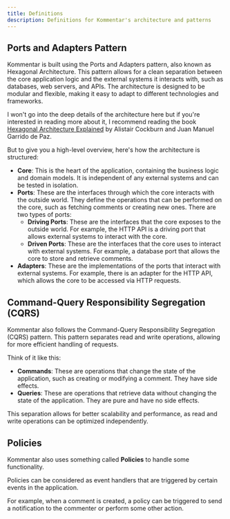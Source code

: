 ```yaml
---
title: Definitions
description: Definitions for Kommentar's architecture and patterns
---
```


## Ports and Adapters Pattern

Kommentar is built using the Ports and Adapters pattern, also known as Hexagonal Architecture.
This pattern allows for a clean separation between the core application logic and the external systems it interacts with, such as databases, web servers, and APIs.
The architecture is designed to be modular and flexible, making it easy to adapt to different technologies and frameworks.

I won't go into the deep details of the architecture here but if you're interested in reading more about it, I recommend reading the book [Hexagonal Architecture Explained](https://alistaircockburn.company.site/Epub-Hexagonal-Architecture-Explained-Updated-1st-ed-p751233517) by Alistair Cockburn and Juan Manuel Garrido de Paz.

But to give you a high-level overview, here's how the architecture is structured:

- **Core**: This is the heart of the application, containing the business logic and domain models. It is independent of any external systems and can be tested in isolation.
- **Ports**: These are the interfaces through which the core interacts with the outside world. They define the operations that can be performed on the core, such as fetching comments or creating new ones. There are two types of ports:
  - **Driving Ports**: These are the interfaces that the core exposes to the outside world. For example, the HTTP API is a driving port that allows external systems to interact with the core.
  - **Driven Ports**: These are the interfaces that the core uses to interact with external systems. For example, a database port that allows the core to store and retrieve comments.
- **Adapters**: These are the implementations of the ports that interact with external systems. For example, there is an adapter for the HTTP API, which allows the core to be accessed via HTTP requests.

## Command-Query Responsibility Segregation (CQRS)

Kommentar also follows the Command-Query Responsibility Segregation (CQRS) pattern.
This pattern separates read and write operations, allowing for more efficient handling of requests.

Think of it like this:

- **Commands**: These are operations that change the state of the application, such as creating or modifying a comment. They have side effects.
- **Queries**: These are operations that retrieve data without changing the state of the application. They are pure and have no side effects.

This separation allows for better scalability and performance, as read and write operations can be optimized independently.

## Policies

Kommentar also uses something called **Policies** to handle some functionality.

Policies can be considered as event handlers that are triggered by certain events in the application.

For example, when a comment is created, a policy can be triggered to send a notification to the commenter or perform some other action.
